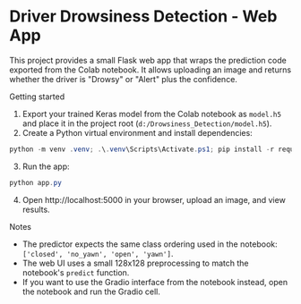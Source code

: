 # Driver Drowsiness Detection - Web App

This project provides a small Flask web app that wraps the prediction code exported from the Colab notebook. It allows uploading an image and returns whether the driver is "Drowsy" or "Alert" plus the confidence.

Getting started
1. Export your trained Keras model from the Colab notebook as `model.h5` and place it in the project root (`d:/Drowsiness_Detection/model.h5`).
2. Create a Python virtual environment and install dependencies:

```powershell
python -m venv .venv; .\.venv\Scripts\Activate.ps1; pip install -r requirements.txt
```

3. Run the app:

```powershell
python app.py
```

4. Open http://localhost:5000 in your browser, upload an image, and view results.

Notes
- The predictor expects the same class ordering used in the notebook: `['closed', 'no_yawn', 'open', 'yawn']`.
- The web UI uses a small 128x128 preprocessing to match the notebook's `predict` function.
- If you want to use the Gradio interface from the notebook instead, open the notebook and run the Gradio cell.
